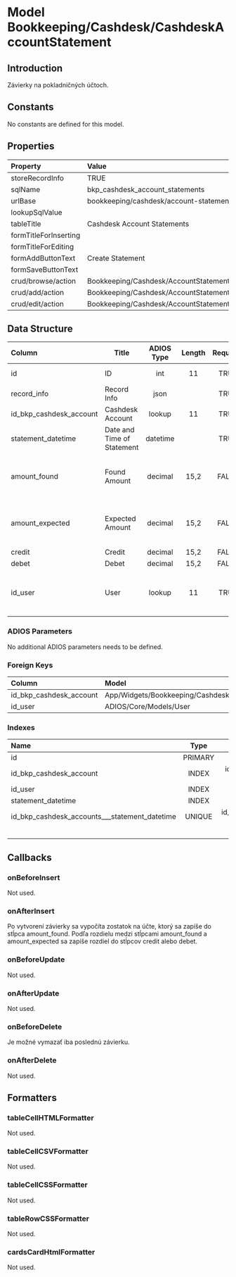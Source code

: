 # Model Bookkeeping/Cashdesk/CashdeskAccountStatement

## Introduction

Závierky na pokladničných účtoch.

## Constants

No constants are defined for this model.

## Properties

| Property              | Value                                           |
| :-------------------- | :---------------------------------------------- |
| storeRecordInfo       | TRUE                                            |
| sqlName               | bkp_cashdesk_account_statements                 |
| urlBase               | bookkeeping/cashdesk/account-statements         |
| lookupSqlValue        |                                                 |
| tableTitle            | Cashdesk Account Statements                     |
| formTitleForInserting |                                                 |
| formTitleForEditing   |                                                 |
| formAddButtonText     | Create Statement                                |
| formSaveButtonText    |                                                 |
| crud/browse/action    | Bookkeeping/Cashdesk/AccountStatements          |
| crud/add/action       | Bookkeeping/Cashdesk/AccountStatement/AddOrEdit |
| crud/edit/action      | Bookkeeping/Cashdesk/AccountStatement/AddOrEdit |

## Data Structure

| Column                  | Title                      | ADIOS Type | Length | Required | Notes                                   |
| :---------------------- | -------------------------- | :--------: | :----: | :------: | :-------------------------------------- |
| id                      | ID                         |    int     |   11   |   TRUE   | Unique record ID                    |
| record_info             | Record Info                |    json    |        |   TRUE   |                                         |
| id_bkp_cashdesk_account | Cashdesk Account           |   lookup   |   11   |   TRUE   | ID pokladne                             |
| statement_datetime      | Date and Time of Statement |  datetime  |        |   TRUE   | Dátum a čas závierky                    |
| amount_found            | Found Amount               |  decimal   |  15,2  |  FALSE   | Suma, ktorá bola pri závierke zistená   |
| amount_expected         | Expected Amount            |  decimal   |  15,2  |  FALSE   | Suma, ktorá bola pri závierke očakávaná |
| credit                  | Credit                     |  decimal   |  15,2  |  FALSE   | Prebytok                                |
| debet                   | Debet                      |  decimal   |  15,2  |  FALSE   | Manko                                   |
| id_user                 | User                       |   lookup   |   11   |   TRUE   | ID užívateľa, ktorý závierku vykonall   |

### ADIOS Parameters

No additional ADIOS parameters needs to be defined.

### Foreign Keys

| Column                  | Model                                                   | Relation | OnUpdate | OnDelete |
| :---------------------- | :------------------------------------------------------ | :------: | -------- | -------- |
| id_bkp_cashdesk_account | App/Widgets/Bookkeeping/Cashdesk/Models/CashdeskAccount |   1:N    | Cascade  | Restrict |
| id_user                 | ADIOS/Core/Models/User                                  |   1:N    | Cascade  | Restrict |

### Indexes

| Name                                          |  Type   |               Column + Order |
| :-------------------------------------------- | :-----: | ---------------------------: |
| id                                            | PRIMARY |                       id ASC |
| id_bkp_cashdesk_account                       |  INDEX  |  id_bkp_cashdesk_account ASC |
| id_user                                       |  INDEX  |                  id_user ASC |
| statement_datetime                            |  INDEX  |       statement_datetime ASC |
| id_bkp_cashdesk_accounts___statement_datetime | UNIQUE  | id_bkp_cashdesk_accounts ASC |
|                                               |         |       statement_datetime ASC |

## Callbacks

### onBeforeInsert

Not used.

### onAfterInsert

Po vytvorení závierky sa vypočíta zostatok na účte, ktorý sa zapíše do stĺpca amount_found. Podľa rozdielu medzi stĺpcami amount_found a amount_expected sa zapíše rozdiel do stĺpcov credit alebo debet.

### onBeforeUpdate

Not used.

### onAfterUpdate

Not used.

### onBeforeDelete

Je možné vymazať iba poslednú závierku.

### onAfterDelete

Not used.

## Formatters

### tableCellHTMLFormatter

Not used.

### tableCellCSVFormatter

Not used.

### tableCellCSSFormatter

Not used.

### tableRowCSSFormatter

Not used.

### cardsCardHtmlFormatter

Not used.
